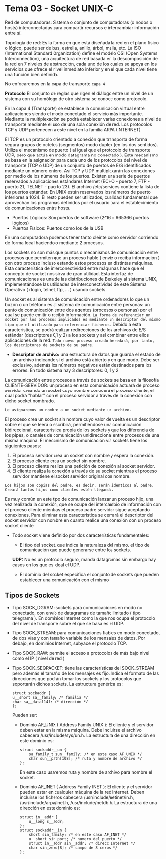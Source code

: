 # Tema 03 - Socket UNIX-C

Red de computadoras: Sistema o conjunto de computadoras (o nodos o
hosts) interconectadas para compartir recursos e intercambiar información
entre sí.

Topología de red: Es la forma en que está diseñada la red en el plano físico
o lógico, puede ser de bus, estrella, anillo, árbol, malla, etc.
La ISO (International Standard Organization) define el modelo OSI (Open
Systems Interconnection), una arquitectura de red basada en la
descomposición de la red en 7 niveles de abstracción, cada uno de los cuales
se apoya en los servicios que ofrece el nivel inmediato inferior y en el que
cada nivel tiene una función bien definida.

No enfocaremos en la capa de transporte `capa 4`

**Protocolo** El conjunto de reglas que rigen el diálogo entre un nivel de un sistema con su homólogo de otro sistema se conoce como protocolo.

En la capa 4 (Transporte) se establece la comunicación virtual entre aplicaciones siendo el modo conectado el servicio más importante. Mediante la multiplexación se podrá establecer varias conexiones a nivel de transporte mediante el uso de una sola conexión de red. Los protocolos TCP y UDP pertenecen a este nivel en la familia ARPA (INTERNET)

El TCP es un protocolo orientado a conexión que transporta de forma segura grupos de octetos (segmentos) modo duplex (en los dos sentidos). Utiliza el mecanismo de puerto ( al igual que el protocolo de transporte UDP, pero que actúa en modo datagrama no conectado ). Este mecanismo se basa en la asignación para cada uno de los protocolos del nivel de transporte (TCP o UDP) de un conjunto de puertos de E/S identificados mediante un número entero. Así TCP y UDP multiplexarán las conexiones por medio de los números de los puertos. Existen una serie de puertos reservados a aplicaciones estándares Internet (ECHO - puerto 7, FTP - puerto 21, TELNET - puerto 23). El archivo /etc/services contiene la lista de los puertos estándar. En UNIX están reservados los números de puerto inferiores a 1024. El resto pueden ser utilizados, cualidad fundamental que aprovechan los programas definidos por el usuario para el establecimiento de comunicaciones entre hosts.

* Puertos Lógicos: Son puertos de software (2^16 = 665366 puertos lógicos)
* Puertos Físicos: Puertos como los de la USB

En una computadora podemos tener tanto cleinte como servidor corriendo de forma local haciendolo mediante 2 procesos.

Los sockets no son más que puntos o mecanismos de comunicación entre procesos que permiten que un proceso hable ( envíe o reciba información ) con otro proceso incluso estando estos procesos en distintas máquinas. Esta característica de interconectividad entre máquinas hace que el concepto de socket nos sirva de gran utilidad. Esta interfaz de comunicaciones es una de las distribuciones de Berkeley al sistema UNIX, implementándose las utilidades de interconectividad de este Sistema Operativo ( rlogin, telnet, ftp, ... ) usando sockets.

Un socket es al sistema de comunicación entre ordenadores lo que un buzón o un teléfono es al sistema de comunicación entre personas: un punto de comunicación entre dos agentes (procesos o personas) por el cual se puede emitir o recibir información. `La forma de referenciar un socket por los procesos implicados es mediante un descriptor del mismo tipo que el utilizado para referenciar ficheros.` Debido a esta característica, se podrá realizar redirecciones de los archivos de E/S estándar (descriptores 0,1 y 2) a los sockets y así combinar entre ellos aplicaciones de la red. `Todo nuevo proceso creado heredará, por tanto, los descriptores de sockets de su padre.`

* **Descriptor de archivo:** una estructura de datos que guarda el estado de un archivo indicando si el archivo está abierto y en qué modo. Debe ser exclusivo, además los números negativos están destinados para los errores.
    En todo sistema hay 3 descriptores: 0, 1 y 2 

La comunicación entre procesos a través de sockets se basa en la filosofía CLIENTE-SERVIDOR: un proceso en esta comunicación actuará de proceso servidor creando un socket cuyo nombre conocerá el proceso cliente, el cual podrá "hablar" con el proceso servidor a través de la conexión con dicho socket nombrado.

    Le asignaremos un nombre a un socket mediante un archivo.

El proceso crea un socket sin nombre cuyo valor de vuelta es un descriptor sobre el que se leerá o escribirá, permitiéndose una comunicación bidireccional, característica propia de los sockets y que los diferencia de los pipes, o canales de comunicación unidireccional entre procesos de una misma máquina. El mecanismo de comunicación vía sockets tiene los siguientes pasos:

1. El proceso servidor crea un socket con nombre y espera la conexión.
2. El proceso cliente crea un socket sin nombre.
3. El proceso cliente realiza una petición de conexión al socket servidor.
4. El cliente realiza la conexión a través de su socket mientras el proceso servidor mantiene el socket servidor original con nombre.

`Los hijos son copias del padre, es decir, serán identicos al padre. Creará tantos hijos como clientes estén llegando.`

Es muy común en este tipo de comunicación lanzar un proceso hijo, una vez realizada la conexión, que se ocupe del intercambio de información con el proceso cliente mientras el proceso padre servidor sigue aceptando conexiones. Para eliminar esta característica se cerrará el descriptor del socket servidor con nombre en cuanto realice una conexión con un proceso socket cliente

- Todo socket viene definido por dos características fundamentales:
    - El tipo del socket, que indica la naturaleza del mismo, el tipo de comunicación que puede generarse entre los sockets.

    **UDP:** No es un protocolo seguro, manda datagramas sin embargo hay casos en los que es ideal el UDP.

    - El dominio del socket especifica el conjunto de sockets que pueden establecer una comunicación con el mismo

## Tipos de Sockets
* Tipo SOCK_DGRAM: sockets para comunicaciones en modo no conectado, con envío de datagramas de tamaño limitado ( tipo telegrama ).
    En dominios Internet como la que nos ocupa el protocolo del nivel de transporte sobre el que se basa es el UDP.

* Tipo SOCK_STREAM: para comunicaciones fiables en modo conectado, de dos vías y con tamaño variable de los mensajes de datos. Por debajo, en dominios Internet, subyace el protocolo TCP.

* Tipo SOCK_RAW: permite el acceso a protocolos de más bajo nivel como el IP ( nivel de red )

* Tipo SOCK_SEQPACKET: tiene las características del SOCK_STREAM pero además el tamaño de los mensajes es fijo.
    Indica el formato de las direcciones que podrán tomar los sockets y los protocolos que soportarán dichos sockets. La estructura genérica es:

    ```
    struct sockaddr {
    u__short sa__family; /* familia */
    char sa__data[14]; /* dirección */
    };
    ```
    
    Pueden ser:

    * Dominio AF_UNIX ( Address Family UNIX ):
        El cliente y el servidor deben estar en la misma máquina. Debe incluirse el archivo cabecera /usr/include/sys/un.h. La estructura de una dirección en este dominio es:
        
        ```
        struct sockaddr__un {
            sa_family_t sun__family; /* en este caso AF_UNIX */
            char sun__path[108]; /* ruta y nombre de archivo */
        };
        ```

        En este caso usaremos ruta y nombre de archivo para nombre el socket.

    * Dominio AF_INET ( Address Family INET ):
        El cliente y el servidor pueden estar en cualquier máquina de la red Internet. Deben incluirse los ficheros cabecera /usr/include/netinet/in.h, /usr/include/arpa/inet.h, /usr/include/netdb.h. La estructura de una dirección en este dominio es:

        ```
        struct in__addr {
            u__long s__addr;
        };
        struct sockaddr__in {
            short sin_family; /* en este caso AF_INET */
            u__short sin_port; /* numero del puerto */
            struct in__addr sin__addr; /* direcc Internet */
            char sin_zero[8]; /* campo de 8 ceros */
        };
        ```